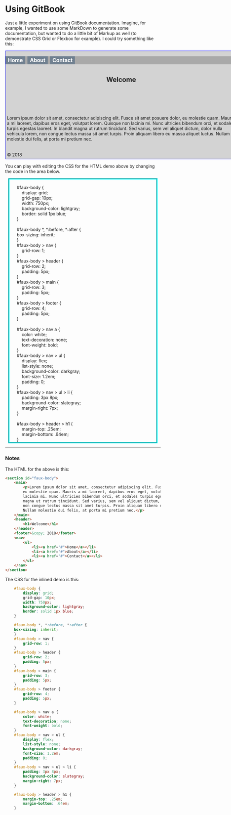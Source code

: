 # Using GitBook

Just a little experiment on using GitBook documentation. Imagine, for example, I wanted to use some MarkDown to generate some documentation, but wanted to do a little bit of Markup as well (to demonstrate CSS Grid or Flexbox for example). I could try something like this:

<section id="faux-body">
    <main>
        <p>
            Lorem ipsum dolor sit amet, consectetur adipiscing elit. Fusce sit amet posuere dolor, eu molestie quam. Mauris a mi laoreet, dapibus eros eget, volutpat lorem. Quisque non lacinia mi. Nunc ultricies bibendum orci, et sodales turpis egestas laoreet. In blandit magna ut rutrum tincidunt. Sed varius, sem vel aliquet dictum, dolor nulla vehicula lorem, non congue lectus massa sit amet turpis. Proin aliquam libero eu massa aliquet luctus. Nullam molestie dui felis, at porta mi pretium nec.
        </p>
    </main>
    <header>
        <h1>Welcome</h1>
    </header>
    <footer>&copy; 2018</footer>
    <nav>
        <ul>
            <li><a href="#">Home</a></li>
            <li><a href="#">About</a></li>
            <li><a href="#">Contact</a></li>
        </ul>
    </nav>
</section>

<style>
style[contenteditable="true"] {
    white-space:pre-wrap; 
    display:block;
    outline:none;
    border: groove 4px aqua;
    margin: 10px;
    padding: 0 8px;
}
</style>

You can play with editing the CSS for the HTML demo above by changing the code in the area below.

<style contenteditable="true">
    #faux-body {
        display: grid;
        grid-gap: 10px;
        width: 750px;
        background-color: lightgray;
        border: solid 1px blue;
    }

    #faux-body *, *:before, *:after {
    box-sizing: inherit;
    }
    #faux-body > nav {
        grid-row: 1;
    }
    #faux-body > header {
        grid-row: 2;
        padding: 5px;
    }
    #faux-body > main {
        grid-row: 3;
        padding: 5px;
    }
    #faux-body > footer {
        grid-row: 4;
        padding: 5px;
    }

    #faux-body > nav a {
        color: white;
        text-decoration: none;
        font-weight: bold;
    }
    #faux-body > nav > ul {
        display: flex;
        list-style: none;
        background-color: darkgray;
        font-size: 1.2em;
        padding: 0;
    }
    #faux-body > nav > ul > li {
        padding: 3px 8px;
        background-color: slategray;
        margin-right: 7px;
    }

    #faux-body > header > h1 {
        margin-top: .25em;
        margin-bottom: .64em;
    }
</style>

----

### Notes

The HTML for the above is this:

```html
<section id="faux-body">
    <main>
        <p>Lorem ipsum dolor sit amet, consectetur adipiscing elit. Fusce sit amet posuere dolor,
        eu molestie quam. Mauris a mi laoreet, dapibus eros eget, volutpat lorem. Quisque non
        lacinia mi. Nunc ultricies bibendum orci, et sodales turpis egestas laoreet. In blandit 
        magna ut rutrum tincidunt. Sed varius, sem vel aliquet dictum, dolor nulla vehicula lorem, 
        non congue lectus massa sit amet turpis. Proin aliquam libero eu massa aliquet luctus. 
        Nullam molestie dui felis, at porta mi pretium nec.</p>
    </main>
    <header>
        <h1>Welcome</h1>
    </header>
    <footer>&copy; 2018</footer>
    <nav>
        <ul>
            <li><a href="#">Home</a></li>
            <li><a href="#">About</a></li>
            <li><a href="#">Contact</a></li>
        </ul>
    </nav>
</section>
```

The CSS for the inlined demo is this:

```css
    #faux-body {
        display: grid;
        grid-gap: 10px;
        width: 750px;
        background-color: lightgray;
        border: solid 1px blue;
    }

    #faux-body *, *:before, *:after {
    box-sizing: inherit;
    }
    #faux-body > nav {
        grid-row: 1;
    }
    #faux-body > header {
        grid-row: 2;
        padding: 5px;
    }
    #faux-body > main {
        grid-row: 3;
        padding: 5px;
    }
    #faux-body > footer {
        grid-row: 4;
        padding: 5px;
    }

    #faux-body > nav a {
        color: white;
        text-decoration: none;
        font-weight: bold;
    }
    #faux-body > nav > ul {
        display: flex;
        list-style: none;
        background-color: darkgray;
        font-size: 1.2em;
        padding: 0;
    }
    #faux-body > nav > ul > li {
        padding: 3px 8px;
        background-color: slategray;
        margin-right: 7px;
    }

    #faux-body > header > h1 {
        margin-top: .25em;
        margin-bottom: .64em;
    }
```
